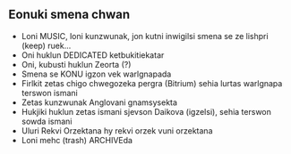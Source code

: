 <BackToOther :others="2"></BackToOther>

## Eonuki smena chwan

- Loni MUSIC, loni kunzwunak, jon kutni inwigilsi smena se ze lishpri (keep) ruek...
- Oni huklun DEDICATED ketbukitiekatar
- Oni, kubusti huklun Zeorta (?)
- Smena se KONU igzon vek warlgnapada
- Firlkit zetas chigo chwegozeka pergra (Bitrium) sehia lurtas warlgnapa terswon ismani
- Zetas kunzwunak Anglovani gnamsysekta
- Hukjiki huklun zetas ismani sjevson Daikova (igzelsi), sehia terswon sowda ismani
- Uluri Rekvi Orzektana hy rekvi orzek vuni orzektana
- Loni mehc (trash) ARCHIVEda